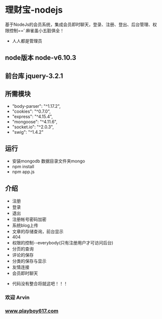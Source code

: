 # 理财宝-nodejs
基于NodeJs的会员系统，集成会员即时聊天，登录、注册、登出、后台管理、权限控制==’
麻雀虽小五脏俱全！
- 人人都是管理员
## node版本 node-v6.10.3
## 前台库 jquery-3.2.1
## 所需模块
+ "body-parser": "^1.17.2",
+ "cookies": "^0.7.0",
+ "express": "^4.15.4",
+ "mongoose": "^4.11.6",
+ "socket.io": "^2.0.3",
+ "swig": "^1.4.2"
## 运行
+ 安装mongodb 数据目录文件夹mongo
+ npm install
+ npm app.js
## 介绍
+ 注册
+ 登录
+ 退出
+ 注册帐号密码加密
+ 系统blog上传
+ 文章的存储查询，前台显示
+ 404
+ 权限的控制--everybody(只有注册用户才可访问后台)
+ 分页的查询
+ 评论的保存
+ 分类的保存与显示
+ 友情连接
+ 会员即时聊天
- 代码没有整合将就这吧！！！
### 欢迎 Arvin 
### www.playboy617.com

